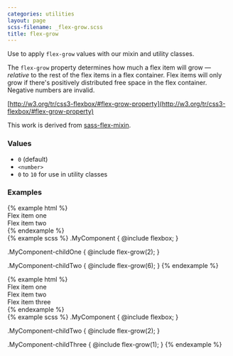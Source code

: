 ```yaml
---
categories: utilities
layout: page
scss-filename: _flex-grow.scss
title: flex-grow
---
```

Use to apply `flex-grow` values with our mixin and utility classes.

The `flex-grow` property determines how much a flex item will grow — _relative_ to the rest of the flex items in a flex container. Flex items will only grow if there's positively distributed free space in the flex container. Negative numbers are invalid.

[http://w3.org/tr/css3-flexbox/#flex-grow-property](http://w3.org/tr/css3-flexbox/#flex-grow-property)

This work is derived from [sass-flex-mixin](https://github.com/mastastealth/sass-flex-mixin).

### Values
* `0` (default)
* `<number>`
* `0` to `10` for use in utility classes

### Examples
<div class="DocsExample DocsExample--grouped">
{% example html %}
<div class="u-flexbox">
  <div class="u-background-color--gray-15 u-flex-grow--2">Flex item one</div>
  <div class="u-background-color--gray-13 u-flex-grow--6">Flex item two</div>
</div>
{% endexample %}
</div>

<div class="DocsExample DocsExample--render--hidden">
{% example scss %}
.MyComponent {
  @include flexbox;
}

.MyComponent-childOne {
  @include flex-grow(2);
}

.MyComponent-childTwo {
  @include flex-grow(6);
}
{% endexample %}
</div>


<div class="DocsExample DocsExample--grouped">
{% example html %}
<div class="u-flexbox">
  <div class="u-background-color--gray-15">Flex item one</div>
  <div class="u-background-color--gray-13 u-flex-grow--2">Flex item two</div>
  <div class="u-background-color--gray-12 u-flex-grow--1">Flex item three</div>
</div>
{% endexample %}
</div>

<div class="DocsExample DocsExample--render--hidden">
{% example scss %}
.MyComponent {
  @include flexbox;
}

.MyComponent-childTwo {
  @include flex-grow(2);
}

.MyComponent-childThree {
  @include flex-grow(1);
}
{% endexample %}
</div>
